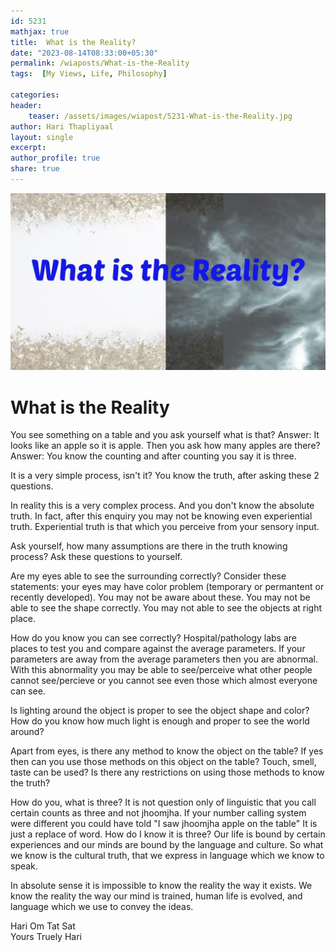 ```yaml
---        
id: 5231        
mathjax: true        
title:  What is the Reality?          
date: "2023-08-14T08:33:00+05:30"        
permalink: /wiaposts/What-is-the-Reality      
tags:  [My Views, Life, Philosophy]         
        
categories:        
header:        
    teaser: /assets/images/wiapost/5231-What-is-the-Reality.jpg        
author: Hari Thapliyaal        
layout: single        
excerpt:        
author_profile: true        
share: true        
---        
```

        
![PWhat is the Reality?](/assets/images/wiapost/5231-What-is-the-Reality.jpg)             
        
# What is the Reality     

You see something on a table and you ask yourself what is that? Answer: It looks like an apple so it is apple.
Then you ask how many apples are there? Answer: You know the counting and after counting you say it is three.

It is a very simple process, isn't it? You know the truth, after asking these 2 questions.

In reality this is a very complex process. And you don't know the absolute truth. In fact, after this enquiry you may not be knowing even experiential truth. Experiential truth is that which you perceive from your sensory input.

Ask yourself, how many assumptions are there in the truth knowing process? Ask these questions to yourself.

Are my eyes able to see the surrounding correctly? Consider these statements: your eyes may have color problem (temporary or permantent or recently developed). You may not be aware about these. You may not be able to see the shape correctly. You may not able to see the objects at right place.

How do you know you can see correctly?
Hospital/pathology labs are places to test you and compare against the average parameters. If your parameters are away from the average parameters then you are abnormal. With this abnormality you may be able to see/perceive what other people cannot see/percieve or you cannot see even those which almost everyone can see.

Is lighting around the object is proper to see the object shape and color? How do you know how much light is enough and proper to see the world around?

Apart from eyes, is there any method to know the object on the table? If yes then can you use those methods on this object on the table? Touch, smell, taste can be used? Is there any restrictions on using those methods to know the truth?

How do you, what is three? It is not question only of linguistic that you call certain counts as three and not jhoomjha. If your number calling system were different you could have told "I saw jhoomjha apple on the table" It is just a replace of word. How do I know it is three? Our life is bound by certain experiences and our minds are bound by the language and culture. So what we know is the cultural truth, that we express in language which we know to speak.

In absolute sense it is impossible to know the reality the way it exists. We know the reality the way our mind is trained, human life is evolved, and language which we use to convey the ideas.

    

    
Hari Om Tat Sat        
Yours Truely Hari    